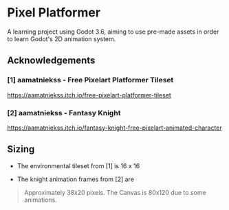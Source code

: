 # Pixel Platformer

A learning project using Godot 3.6, aiming to use pre-made assets
in order to learn Godot's 2D animation system. 

## Acknowledgements 

### \[1\] aamatniekss - Free Pixelart Platformer Tileset

https://aamatniekss.itch.io/free-pixelart-platformer-tileset

### \[2\] aamatniekss - Fantasy Knight

https://aamatniekss.itch.io/fantasy-knight-free-pixelart-animated-character

## Sizing

- The environmental tileset from \[1\] is 16 x 16

- The knight animation frames from \[2\] are
> Approximately 38x20 pixels.  The Canvas  is 80x120 due to some animations.